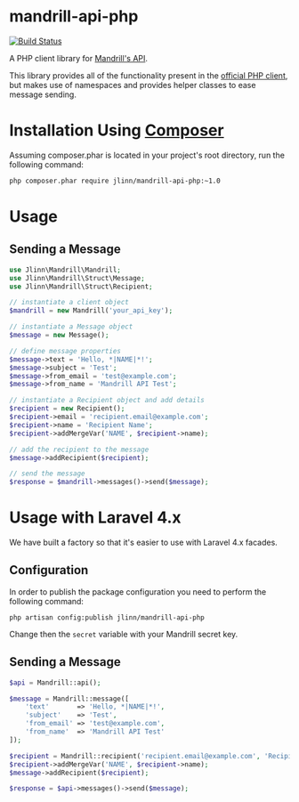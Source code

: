 mandrill-api-php
================
[![Build Status](https://secure.travis-ci.org/jlinn/mandrill-api-php.png?branch=master)](http://travis-ci.org/jlinn/mandrill-api-php)

A PHP client library for [Mandrill's API](https://mandrillapp.com/api/docs/).

This library provides all of the functionality present in the [official PHP client](https://bitbucket.org/mailchimp/mandrill-api-php/), but makes use of namespaces and provides helper classes to ease message sending.

Installation Using [Composer](http://getcomposer.org/)
======================================================

Assuming composer.phar is located in your project's root directory, run the following command:

```bash
php composer.phar require jlinn/mandrill-api-php:~1.0
```

Usage
=====

Sending a Message
-----------------

```php
use Jlinn\Mandrill\Mandrill;
use Jlinn\Mandrill\Struct\Message;
use Jlinn\Mandrill\Struct\Recipient;

// instantiate a client object
$mandrill = new Mandrill('your_api_key');

// instantiate a Message object
$message = new Message();

// define message properties
$message->text = 'Hello, *|NAME|*!';
$message->subject = 'Test';
$message->from_email = 'test@example.com';
$message->from_name = 'Mandrill API Test';

// instantiate a Recipient object and add details
$recipient = new Recipient();
$recipient->email = 'recipient.email@example.com';
$recipient->name = 'Recipient Name';
$recipient->addMergeVar('NAME', $recipient->name);

// add the recipient to the message
$message->addRecipient($recipient);

// send the message
$response = $mandrill->messages()->send($message);
```

Usage with Laravel 4.x
=====

We have built a factory so that it's easier to use with Laravel 4.x facades.

Configuration
-----------------

In order to publish the package configuration you need to perform the following command:

```
php artisan config:publish jlinn/mandrill-api-php
```

Change then the `secret` variable with your Mandrill secret key.

Sending a Message
-----------------

```php
$api = Mandrill::api();

$message = Mandrill::message([
    'text'       => 'Hello, *|NAME|*!',
    'subject'    => 'Test',
    'from_email' => 'test@example.com',
    'from_name'  => 'Mandrill API Test'
]);

$recipient = Mandrill::recipient('recipient.email@example.com', 'Recipient Name');
$recipient->addMergeVar('NAME', $recipient->name);
$message->addRecipient($recipient);

$response = $api->messages()->send($message);